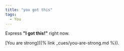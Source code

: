 ```yaml
---
title: "you got this"
tags:
  - You
---
```


Express **"I got this!"** right now.

[You are strong]({% link _cues/you-are-strong.md %}).